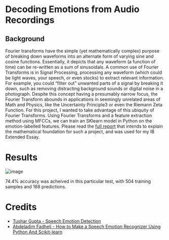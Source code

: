 # Decoding Emotions from Audio Recordings
## Background
Fourier transforms have the simple (yet mathematically complex) purpose of breaking down waveforms into an alternate form of varying sine and cosine functions. Essentially, it depicts that any waveform (a function of time) can be re-written as a sum of sinusoidals. A common use of Fourier Transforms is in Signal Processing, processing any waveform (which could be light waves, your speech, or even stocks) to extract relevant information. For example, you could “filter out” unwanted parts of a signal by breaking it down, such as removing distracting background sounds or digital noise in a photograph. Despite this concept having a presumably narrow focus, the Fourier Transform abounds in applications in seemingly unrelated areas of Math and Physics, like the Uncertainty Principle3 or even the Riemann Zeta Function. For this project, I wanted to take advantage of this ubiquity of Fourier Transforms. Using Fourier Transforms and a feature extraction method using MFCCs, we can train an SKlearn model in Python on the emotion-labelled features. 
Please read the [full report](https://github.com/HolographicX/audio-to-emotion/blob/main/fourier-transforms-emotion-extended-essay.pdf) that intends to explain the mathematical foundation for such a project, and was used for my IB Extended Essay.

# Results 
![image](https://user-images.githubusercontent.com/73580740/209468794-7dc51a5b-d2d3-43c0-a323-73b3df6d3991.png)

74.4% accuracy was acheived in this particular test, with 504 training samples and 168 predictions.

# Credits
- [Tushar Gupta - Speech Emotion Detection](https://medium.com/@tushar.gupta_47854/speech-emotion-detection-74337966cf2)
- [Abdeladim Fadheli - How to Make a Speech Emotion Recognizer Using Python And Scikit-learn](https://www.thepythoncode.com/article/building-a-speech-emotion-recognizer-using-sklearn)
